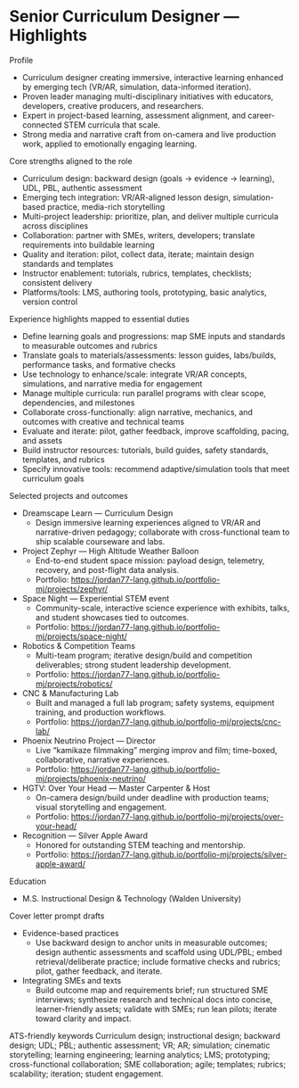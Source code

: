 # Senior Curriculum Designer — Highlights

Profile
- Curriculum designer creating immersive, interactive learning enhanced by emerging tech (VR/AR, simulation, data-informed iteration).
- Proven leader managing multi-disciplinary initiatives with educators, developers, creative producers, and researchers.
- Expert in project-based learning, assessment alignment, and career-connected STEM curricula that scale.
- Strong media and narrative craft from on-camera and live production work, applied to emotionally engaging learning.

Core strengths aligned to the role
- Curriculum design: backward design (goals → evidence → learning), UDL, PBL, authentic assessment
- Emerging tech integration: VR/AR-aligned lesson design, simulation-based practice, media-rich storytelling
- Multi-project leadership: prioritize, plan, and deliver multiple curricula across disciplines
- Collaboration: partner with SMEs, writers, developers; translate requirements into buildable learning
- Quality and iteration: pilot, collect data, iterate; maintain design standards and templates
- Instructor enablement: tutorials, rubrics, templates, checklists; consistent delivery
- Platforms/tools: LMS, authoring tools, prototyping, basic analytics, version control

Experience highlights mapped to essential duties
- Define learning goals and progressions: map SME inputs and standards to measurable outcomes and rubrics
- Translate goals to materials/assessments: lesson guides, labs/builds, performance tasks, and formative checks
- Use technology to enhance/scale: integrate VR/AR concepts, simulations, and narrative media for engagement
- Manage multiple curricula: run parallel programs with clear scope, dependencies, and milestones
- Collaborate cross-functionally: align narrative, mechanics, and outcomes with creative and technical teams
- Evaluate and iterate: pilot, gather feedback, improve scaffolding, pacing, and assets
- Build instructor resources: tutorials, build guides, safety standards, templates, and rubrics
- Specify innovative tools: recommend adaptive/simulation tools that meet curriculum goals

Selected projects and outcomes
- Dreamscape Learn — Curriculum Design
  - Design immersive learning experiences aligned to VR/AR and narrative-driven pedagogy; collaborate with cross-functional team to ship scalable courseware and labs.
- Project Zephyr — High Altitude Weather Balloon
  - End-to-end student space mission: payload design, telemetry, recovery, and post-flight data analysis.
  - Portfolio: https://jordan77-lang.github.io/portfolio-mj/projects/zephyr/
- Space Night — Experiential STEM event
  - Community-scale, interactive science experience with exhibits, talks, and student showcases tied to outcomes.
  - Portfolio: https://jordan77-lang.github.io/portfolio-mj/projects/space-night/
- Robotics & Competition Teams
  - Multi-team program; iterative design/build and competition deliverables; strong student leadership development.
  - Portfolio: https://jordan77-lang.github.io/portfolio-mj/projects/robotics/
- CNC & Manufacturing Lab
  - Built and managed a full lab program; safety systems, equipment training, and production workflows.
  - Portfolio: https://jordan77-lang.github.io/portfolio-mj/projects/cnc-lab/
- Phoenix Neutrino Project — Director
  - Live “kamikaze filmmaking” merging improv and film; time-boxed, collaborative, narrative experiences.
  - Portfolio: https://jordan77-lang.github.io/portfolio-mj/projects/phoenix-neutrino/
- HGTV: Over Your Head — Master Carpenter & Host
  - On-camera design/build under deadline with production teams; visual storytelling and engagement.
  - Portfolio: https://jordan77-lang.github.io/portfolio-mj/projects/over-your-head/
- Recognition — Silver Apple Award
  - Honored for outstanding STEM teaching and mentorship.
  - Portfolio: https://jordan77-lang.github.io/portfolio-mj/projects/silver-apple-award/

Education
- M.S. Instructional Design & Technology (Walden University)

Cover letter prompt drafts
- Evidence-based practices
  - Use backward design to anchor units in measurable outcomes; design authentic assessments and scaffold using UDL/PBL; embed retrieval/deliberate practice; include formative checks and rubrics; pilot, gather feedback, and iterate.
- Integrating SMEs and texts
  - Build outcome map and requirements brief; run structured SME interviews; synthesize research and technical docs into concise, learner-friendly assets; validate with SMEs; run lean pilots; iterate toward clarity and impact.

ATS-friendly keywords
Curriculum design; instructional design; backward design; UDL; PBL; authentic assessment; VR; AR; simulation; cinematic storytelling; learning engineering; learning analytics; LMS; prototyping; cross-functional collaboration; SME collaboration; agile; templates; rubrics; scalability; iteration; student engagement.
